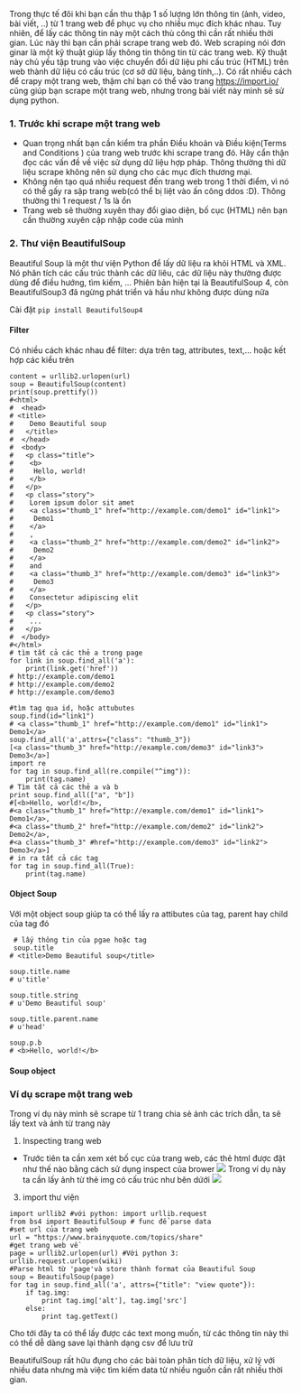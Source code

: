 Trong thực tế đôi khi bạn cần thu thập 1 số lượng lớn thông tin (ảnh, video, bài viết, ..) từ 1 trang web để phục vụ cho nhiều mục đích khác nhau. Tuy nhiên, để lấy các thông tin này một cách thù công thì cần rất nhiều thời gian. Lúc này thì bạn cần phải scrape trang web đó.
Web scraping nói đơn ginar là một kỹ thuật giúp lấy thông tin thông tin từ các trang web. Kỹ thuật này chủ yếu tập trung vào việc chuyển đổi dữ liệu phi cấu trúc (HTML) trên web thành dữ liệu có cấu trúc (cơ sở dữ liệu, bảng tính,..). Có rất nhiều cách để crapy một trang web, thậm chí bạn có thể vào trang https://import.io/ cũng giúp bạn scrape một trang web, nhưng trong bài viết này mình sẽ sử dụng python.
### 1. Trước khi scrape một trang web
- Quan trọng nhất bạn cần kiểm tra phần Điều khoản và Điều kiện(Terms and Conditions ) của trang web trước khi scrape trang đó. Hãy cẩn thận đọc các vấn đề về việc sử dụng dữ liệu hợp pháp. Thông thường thì dữ liệu scrape không nên sử dụng cho các mục đích thương mại.
- Không nên tạo quá nhiều request đến trang web trong 1 thời điểm, vì nó có thể gấy ra sập trang web(có thể bị liệt vào ấn công ddos :D). Thông thường thì 1 request / 1s là ổn
- Trang web sẽ thường xuyên thay đổi giao diện, bố cục (HTML) nên bạn cần thường xuyên cập nhập code của mình 
### 2. Thư viện BeautifulSoup
Beautiful Soup là một thư viện Python để lấy dữ liệu ra khỏi HTML và XML. Nó phân tích các cấu trúc thành các dữ liêu, các dữ liệu này thường được dùng để điều hướng, tìm kiếm, ... Phiên bản hiện tại là BeautifulSoup 4, còn BeautifulSoup3 đã ngừng phát triển và hầu như không được dùng nữa

Cài đặt  `pip install BeautifulSoup4`  
#### Filter
Có nhiều cách khác nhau để filter: dựa trên tag, attributes, text,... hoặc kết hợp các kiểu trên 
```
content = urllib2.urlopen(url)
soup = BeautifulSoup(content)
print(soup.prettify())
#<html>
#  <head>
# <title>
#    Demo Beautiful soup
#   </title>
#  </head>
#  <body>
#   <p class="title">
#    <b>
#     Hello, world!
#    </b>
#   </p>
#   <p class="story">
#    Lorem ipsum dolor sit amet
#    <a class="thumb_1" href="http://example.com/demo1" id="link1">
#     Demo1
#    </a>
#    ,
#    <a class="thumb_2" href="http://example.com/demo2" id="link2">
#     Demo2
#    </a>
#    and
#    <a class="thumb_3" href="http://example.com/demo3" id="link3">
#     Demo3
#    </a>
#    Consectetur adipiscing elit
#   </p>
#   <p class="story">
#    ...
#   </p>
#  </body>
#</html>
# tìm tất cả các thẻ a trong page
for link in soup.find_all('a'):
    print(link.get('href'))
# http://example.com/demo1
# http://example.com/demo2
# http://example.com/demo3

#tìm tag qua id, hoặc attubutes
soup.find(id="link1")
# <a class="thumb_1" href="http://example.com/demo1" id="link1"> Demo1</a>
soup.find_all('a',attrs={"class": "thumb_3"})
[<a class="thumb_3" href="http://example.com/demo3" id="link3"> Demo3</a>]
import re
for tag in soup.find_all(re.compile("^img")):
    print(tag.name)
# Tìm tất cả các thẻ a và b
print soup.find_all(["a", "b"])
#[<b>Hello, world!</b>, 
#<a class="thumb_1" href="http://example.com/demo1" id="link1"> Demo1</a>,
#<a class="thumb_2" href="http://example.com/demo2" id="link2"> Demo2</a>, 
#<a class="thumb_3" #href="http://example.com/demo3" id="link2"> Demo3</a>]
# in ra tất cả các tag
for tag in soup.find_all(True):
    print(tag.name)
```
#### Object Soup
Với một object soup giúp ta có thể lấy ra attibutes của tag, parent hay child của tag đó
```
 # lấy thông tin của pgae hoặc tag
 soup.title
# <title>Demo Beautiful soup</title>

soup.title.name
# u'title'

soup.title.string
# u'Demo Beautiful soup'

soup.title.parent.name
# u'head'

soup.p.b
# <b>Hello, world!</b>
```
#### Soup object


### Ví dụ scrape một trang web
Trong ví dụ này mình sẽ scrape từ 1 trang chia sẻ ảnh các trích dẫn, ta sẽ lấy text và ảnh từ trang này
1. Inspecting trang web
- Trước tiên ta cần xem xét bố cục của trang web, các thẻ html được đặt như thế nào bằng cách sử dụng inspect của brower
![](https://images.viblo.asia/5000795a-0228-4348-b98c-65c5292c2b4b.png)
Trong ví dụ này ta cần lấy ảnh từ thẻ img có cấu trúc như bên dứới 
![](https://images.viblo.asia/ba24ad06-ee0e-459b-8a14-18fd961569e7.png)
3. import thư viện
```
import urllib2 #với python: import urllib.request
from bs4 import BeautifulSoup # func để parse data 
#set url của trang web
url = "https://www.brainyquote.com/topics/share"
#get trang web về
page = urllib2.urlopen(url) #Với python 3: urllib.request.urlopen(wiki)
#Parse html từ 'page'và store thành format của Beautiful Soup
soup = BeautifulSoup(page)
for tag in soup.find_all('a', attrs={"title": "view quote"}):
    if tag.img:
        print tag.img['alt'], tag.img['src']
    else:
        print tag.getText()
```
Cho tới đây ta có thể lấy được các text mong muốn, từ các thông tin này thì có thể dễ dàng save lại thành dạng csv để lưu trữ

BeautifulSoup rất hữu đụng cho các bài toàn phân tích dữ liệu, xử lý với nhiều data nhưng mà việc tìm kiếm data từ nhiều nguồn cần rất nhiều thời gian.